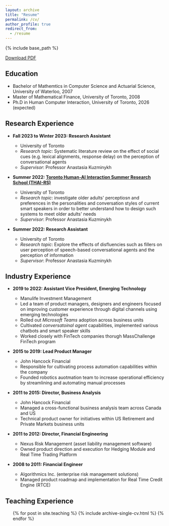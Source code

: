 ```yaml
---
layout: archive
title: "Resume"
permalink: /cv/
author_profile: true
redirect_from:
  - /resume
---
```


{% include base_path %}

[Download PDF](/files/Christina%20Wei%20CV%202022%20-%20Academia.pdf)

## Education

- Bachelor of Mathemtics in Computer Science and Actuarial Science, University of Waterloo, 2007
- Master of Mathematical Finance, University of Toronto, 2008
- Ph.D in Human Computer Interaction, University of Toronto, 2026 (expected)

## Research Experience

- **Fall 2023 to Winter 2023: Research Assistant**
  - University of Toronto
  - *Research topic*: Systematic literature review on the effect of social cues (e.g. lexical alignments, response delay) on the perception of conversational agents
  - *Supervisor*: Professor Anastasia Kuzminykh

- **Summer 2022: [Toronto Human-AI Interaction Summer Research School (THAI-RS)](https://www.thai-rs.com/)**
  - University of Toronto
  - *Research topic*: investigate older adults' perceptiosn and preferences in the personalities and conversation styles of current smart speakers in order to better understand how to design such systems to meet older adults' needs
  - *Supervisor*: Professor Anastasia Kuzminykh

- **Summer 2022: Research Assistant**
  - University of Toronto
  - *Research topic*: Explore the effects of disfluencies such as fillers on user perception of speech-based conversational agents and the perception of information 
  - *Supervisor*: Professor Anastasia Kuzminykh

## Industry Experience

- **2019 to 2022: Assistant Vice President, Emerging Technology**
  - Manulife Investment Management
  - Led a team of product managers, designers and engineers focused on improving customer experience through digital channels using emerging technologies
  - Rolled out *Microsoft Teams* adoption across business units
  - Cultivated *conversatoinal agent* capabilities, implemented various chatbots and smart speaker skills
  - Worked closely with FinTech companies thorugh MassChallenge FinTech program

- **2015 to 2019: Lead Product Manager**
  - John Hancock Financial
  - Responsible for cultivating process automation capabilities within the company
  - Founded robotics auotmation team to increase operational efficiency by streamlining and automating manual processes 

- **2011 to 2015: Director, Business Analysis**
  - John Hancock Financial
  - Managed a cross-functional business analysis team across Canada and US
  - Technical product owner for initiatives within US Retirement and Private Markets business units

- **2011 to 2012: Director, Financial Engineering**
  - Nexus Risk Management (asset liability management software)
  - Owned product direction and execution for Hedging Module and Real Time Trading Platform

- **2008 to 2011: Financial Engineer**
  - Algorithmics Inc. (enterprise risk management solutions)
  - Managed product roadmap and implementation for Real Time Credit Engine (RTCE)

<!--
## Skills
- Skill 1
- Skill 2
   - Sub-skill 2.1
   - Sub-skill 2.2
   - Sub-skill 2.3
- Skill 3

## Publications
  <ul>{% for post in site.publications %}
    {% include archive-single-cv.html %}
  {% endfor %}</ul>
  
## Talks
  <ul>{% for post in site.talks %}
    {% include archive-single-talk-cv.html %}
  {% endfor %}</ul>
-->

## Teaching Experience
  <ul>{% for post in site.teaching %}
    {% include archive-single-cv.html %}
  {% endfor %}</ul>
  
<!--
## Service and leadership
- Currently signed in to 43 different slack teams
-->